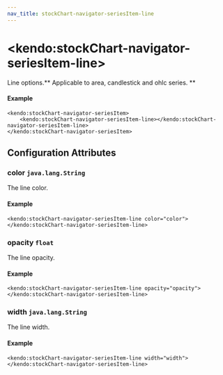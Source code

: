 ```yaml
---
nav_title: stockChart-navigator-seriesItem-line
---
```


# \<kendo:stockChart-navigator-seriesItem-line\>

Line options.** Applicable to area, candlestick and ohlc series. **

#### Example
    <kendo:stockChart-navigator-seriesItem>
        <kendo:stockChart-navigator-seriesItem-line></kendo:stockChart-navigator-seriesItem-line>
    </kendo:stockChart-navigator-seriesItem>

## Configuration Attributes

### color `java.lang.String`

The line color.

#### Example
    <kendo:stockChart-navigator-seriesItem-line color="color">
    </kendo:stockChart-navigator-seriesItem-line>

### opacity `float`

The line opacity.

#### Example
    <kendo:stockChart-navigator-seriesItem-line opacity="opacity">
    </kendo:stockChart-navigator-seriesItem-line>

### width `java.lang.String`

The line width.

#### Example
    <kendo:stockChart-navigator-seriesItem-line width="width">
    </kendo:stockChart-navigator-seriesItem-line>

